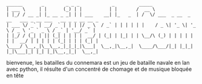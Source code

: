 ``` 
______       _        _ _ _            _         _____                                                  
| ___ \     | |      (_) | |          | |       /  __ \                                                 
| |_/ / __ _| |_ __ _ _| | | ___    __| |_   _  | /  \/ ___  _ __  _ __   ___ _ __ ___   __ _ _ __ __ _ 
| ___ \/ _` | __/ _` | | | |/ _ \  / _` | | | | | |    / _ \| '_ \| '_ \ / _ \ '_ ` _ \ / _` | '__/ _` |
| |_/ / (_| | || (_| | | | |  __/ | (_| | |_| | | \__/\ (_) | | | | | | |  __/ | | | | | (_| | | | (_| |
\____/ \__,_|\__\__,_|_|_|_|\___|  \__,_|\__,_|  \____/\___/|_| |_|_| |_|\___|_| |_| |_|\__,_|_|  \__,_|
 ```   

bienvenue, les batailles du connemara est un jeu de bataille navale en lan avec python, il résulte d'un concentré de chomage et de musique bloquée en tête 
